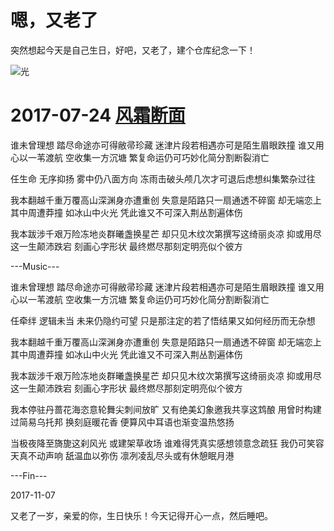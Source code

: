 # 嗯，又老了

突然想起今天是自己生日，好吧，又老了，建个仓库纪念一下！


![光](http://img.hb.aicdn.com/2fd5a91dbc4410799852f89f32562700e659f1b0391d3-97vTEW)

# 2017-07-24 [风霜断面](http://music.163.com/#/song?id=447943652)

谁未曾理想 踏尽命途亦可得敝帚珍藏
迷津片段若相遇亦可是陌生眉眼跌撞
谁又用心以一苇渡航 空收集一方沉塘
繁复命运仍可巧妙化简分割断裂消亡

任生命 无序抑扬
雾中仍八面方向
冻雨击破头颅几次才可退后虑想纠集繁杂过往

我本翻越千重万覆高山深渊身亦遭重创
失意是陌路只一扇通透不碎窗
却无端恋上其中周遭莽撞 如冰山中火光
凭此谁又不可深入荆丛割遍体伤

我本跋涉千艰万险冻地炎群曦盏换星芒
却只见木纹次第撰写这绮丽炎凉
抑或用尽这一生颠沛跌宕 刻画心字形状
最终燃尽那刻定明亮似个彼方

---Music---

谁未曾理想 踏尽命途亦可得敝帚珍藏
迷津片段若相遇亦可是陌生眉眼跌撞
谁又用心以一苇渡航 空收集一方沉塘
繁复命运仍可巧妙化简分割断裂消亡

任牵绊 逻辑未当
未来仍隐约可望
只是那注定的若了悟结果又如何经历而无杂想

我本翻越千重万覆高山深渊身亦遭重创
失意是陌路只一扇通透不碎窗
却无端恋上其中周遭莽撞 如冰山中火光
凭此谁又不可深入荆丛割遍体伤

我本跋涉千艰万险冻地炎群曦盏换星芒
却只见木纹次第撰写这绮丽炎凉
抑或用尽这一生颠沛跌宕 刻画心字形状
最终燃尽那刻定明亮似个彼方

我本停驻丹蔷花海恣意轮舞尖刺间放旷
又有绝美幻象邀我共享这鸩酿
用曾时构建过简易乌托邦 换刻庭暖花香
便算风中耳语也渐变温热悠扬

当极夜降至旖旎这刹风光 或建架草收场
谁难得凭真实感想领意念疏狂
我仍可笑容天真不动声响 舐温血以弥伤
凛冽凌乱尽头或有休憩眠月港

---Fin---

2017-11-07

又老了一岁，亲爱的你，生日快乐！今天记得开心一点，然后睡吧。
